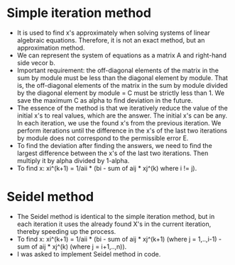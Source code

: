 # Simple iteration method
- It is used to find x's approximately when solving systems of linear algebraic equations. Therefore, it is not an exact method, but an approximation method.
- We can represent the system of equations as a matrix A and right-hand side vecor b.
- Important requirement: the off-diagonal elements of the matrix in the sum by module must be less than the diagonal element by module. That is, the off-diagonal elements of the matrix in the sum by module divided by the diagonal element by module = C must be strictly less than 1. We save the maximum C as alpha to find deviation in the future.
- The essence of the method is that we iteratively reduce the value of the initial x's to real values, which are the answer. The initial x's can be any. In each iteration, we use the found x's from the previous iteration. We perform iterations until the difference in the x's of the last two iterations by module does not correspond to the permissible error E.
- To find the deviation after finding the answers, we need to find the largest difference between the x's of the last two iterations. Then multiply it by alpha divided by 1-alpha.
- To find x: xi^(k+1) = 1/aii * (bi - sum of aij * xj^(k) where i != j).
# Seidel method
- The Seidel method is identical to the simple iteration method, but in each iteration it uses the already found X's in the current iteration, thereby speeding up the process.
- To find x: xi^(k+1) = 1/aii * (bi - sum of aij * xj^(k+1) (where j = 1,..,i-1) - sum of aij * xj^(k) (where j = i+1,..,n)).
- I was asked to implement Seidel method in code.
